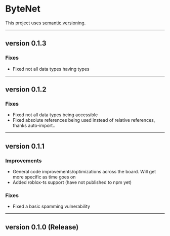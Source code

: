 # ByteNet

This project uses [semantic versioning](https://semver.org/spec/v2.0.0.html).

---

## version 0.1.3

### Fixes
- Fixed not all data types having types

---

## version 0.1.2

### Fixes
- Fixed not all data types being accessible
- Fixed absolute references being used instead of relative references, thanks auto-import..

---

## version 0.1.1

### Improvements
- General code improvements/optimizations across the board. Will get more specific as time goes on
- Added roblox-ts support (have not published to npm yet)

### Fixes
- Fixed a basic spamming vulnerability

---

## version 0.1.0 (Release)